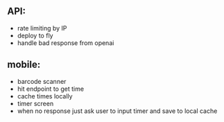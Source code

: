 ## API:

- rate limiting by IP
- deploy to fly
- handle bad response from openai


## mobile:

- barcode scanner
- hit endpoint to get time
- cache times locally
- timer screen
- when no response just ask user to input timer and save to local cache
